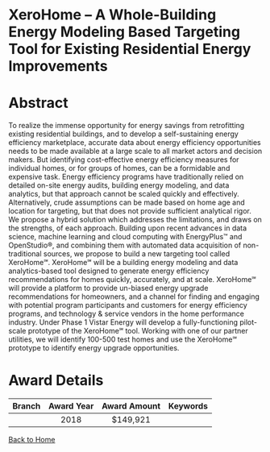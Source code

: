 
XeroHome – A Whole-Building Energy Modeling Based Targeting Tool for Existing Residential Energy Improvements
=============================================================================================================

# Abstract


To realize the immense opportunity for energy savings from retrofitting existing residential buildings, and to develop a self-sustaining energy efficiency marketplace, accurate data about energy efficiency opportunities needs to be made available at a large scale to all market actors and decision makers. But identifying cost-effective energy efficiency measures for individual homes, or for groups of homes, can be a formidable and expensive task. Energy efficiency programs have traditionally relied on detailed on-site energy audits, building energy modeling, and data analytics, but that approach cannot be scaled quickly and effectively. Alternatively, crude assumptions can be made based on home age and location for targeting, but that does not provide sufficient analytical rigor. We propose a hybrid solution which addresses the limitations, and draws on the strengths, of each approach. Building upon recent advances in data science, machine learning and cloud computing with EnergyPlus™ and OpenStudio®, and combining them with automated data acquisition of non-traditional sources, we propose to build a new targeting tool called XeroHome℠. XeroHome℠ will be a building energy modeling and data analytics-based tool designed to generate energy efficiency recommendations for homes quickly, accurately, and at scale. XeroHome℠ will provide a platform to provide un-biased energy upgrade recommendations for homeowners, and a channel for finding and engaging with potential program participants and customers for energy efficiency programs, and technology & service vendors in the home performance industry. Under Phase 1 Vistar Energy will develop a fully-functioning pilot-scale prototype of the XeroHome℠ tool. Working with one of our partner utilities, we will identify 100-500 test homes and use the XeroHome℠ prototype to identify energy upgrade opportunities.  

# Award Details

|Branch|Award Year|Award Amount|Keywords|
| :---: | :---: | :---: | :---: |
||2018|$149,921||
  
  


[Back to Home](https://github.com/chrischow/dod_sbir_awards/CC/#738)